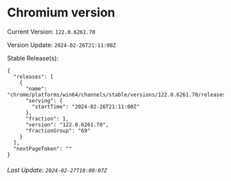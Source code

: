 # Chromium version

Current Version: `122.0.6261.70`

Version Update: `2024-02-26T21:11:00Z`

Stable Release(s):
```
{
  "releases": [
    {
      "name": "chrome/platforms/win64/channels/stable/versions/122.0.6261.70/releases/1708981860",
      "serving": {
        "startTime": "2024-02-26T21:11:00Z"
      },
      "fraction": 1,
      "version": "122.0.6261.70",
      "fractionGroup": "69"
    }
  ],
  "nextPageToken": ""
}
```

###### Last Update: `2024-02-27T18:00:07Z`
        